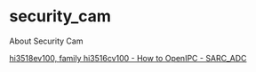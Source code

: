# security_cam
About Security Cam

 [hi3518ev100, family hi3516cv100 -  How to OpenIPC - SARC_ADC](HI3518ev100-OpenIPC.md)

